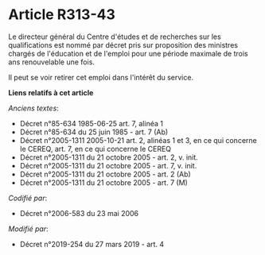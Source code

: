 # Article R313-43

Le directeur général du Centre d'études et de recherches sur les qualifications est nommé par décret pris sur proposition des
ministres chargés de l'éducation et de l'emploi pour une période maximale de trois ans renouvelable une fois.

Il peut se voir retirer cet emploi dans l'intérêt du service.

**Liens relatifs à cet article**

_Anciens textes_:

  - Décret n°85-634 1985-06-25 art. 7, alinéa 1
  - Décret n°85-634 du 25 juin 1985 - art. 7 (Ab)
  - Décret n°2005-1311 2005-10-21 art. 2, alinéas 1 et 3, en ce qui concerne le CEREQ, art. 7, en ce qui concerne le CEREQ
  - Décret n°2005-1311 du 21 octobre 2005 - art. 2, v. init.
  - Décret n°2005-1311 du 21 octobre 2005 - art. 7, v. init.
  - Décret n°2005-1311 du 21 octobre 2005 - art. 2 (Ab)
  - Décret n°2005-1311 du 21 octobre 2005 - art. 7 (M)

_Codifié par_:

  - Décret n°2006-583 du 23 mai 2006

_Modifié par_:

  - Décret n°2019-254 du 27 mars 2019 - art. 4
